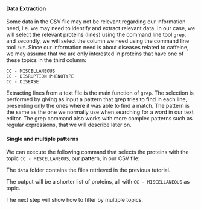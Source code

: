 <script>
import Alert from "$components/Alert.svelte";
import Execute from "$components/Execute.svelte";
</script>

#### Data Extraction

Some data in the CSV file may not be relevant regarding our information
need, i.e. we may need to identify and extract relevant data. In our case, we
will select the relevant proteins (lines) using the command line tool `grep`,
and secondly, we will select the column we need using the command line tool
`cut`. Since our information need is about diseases related to caffeine, we may
assume that we are only interested in proteins that have one of these topics
in the third column:

```text
CC - MISCELLANEOUS
CC - DISRUPTION PHENOTYPE
CC - DISEASE
```

Extracting lines from a text file is the main function of `grep`. The selection
is performed by giving as input a pattern that grep tries to find in each line,
presenting only the ones where it was able to find a match. The pattern is
the same as the one we normally use when searching for a word in our text
editor. The grep command also works with more complex patterns such as
regular expressions, that we will describe later on.

#### Single and multiple patterns

We can execute the following command that selects the proteins with the
topic `CC - MISCELLANEOUS`, our pattern, in our CSV file:

<Execute command="grep 'CC - MISCELLANEOUS' data/chebi_27732_xrefs_UniProt.csv" />

The `data` folder contains the files retrieved in the previous tutorial.

The output will be a shorter list of proteins, all with `CC - MISCELLANEOUS`
as topic.

The next step will show how to filter by multiple topics.
